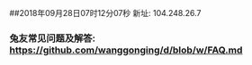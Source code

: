 ##2018年09月28日07时12分07秒 新址: 104.248.26.7
### 兔友常见问题及解答: https://github.com/wanggonging/d/blob/w/FAQ.md
